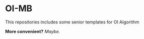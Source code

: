 # OI-MB

This repositories includes some senior templates for OI Algorithm

**More convenient?** _Maybe._
